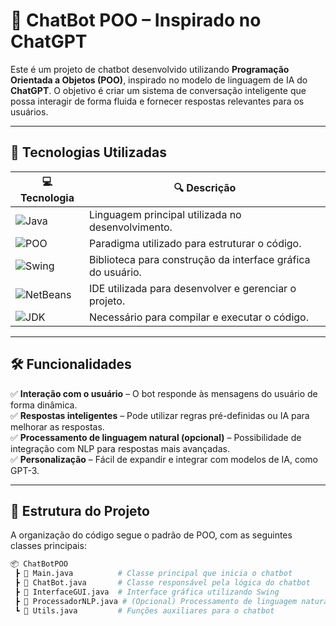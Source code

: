 # 🤖 ChatBot POO – Inspirado no ChatGPT  

Este é um projeto de chatbot desenvolvido utilizando **Programação Orientada a Objetos (POO)**, inspirado no modelo de linguagem de IA do **ChatGPT**. O objetivo é criar um sistema de conversação inteligente que possa interagir de forma fluida e fornecer respostas relevantes para os usuários.  

---

## 🚀 Tecnologias Utilizadas  

| 💻 Tecnologia  | 🔍 Descrição |
|--------------|------------|
| ![Java](https://img.shields.io/badge/Java-ED8B00?style=for-the-badge&logo=java&logoColor=white) | Linguagem principal utilizada no desenvolvimento. |
| ![POO](https://img.shields.io/badge/POO-Programação%20Orientada%20a%20Objetos-blue?style=for-the-badge) | Paradigma utilizado para estruturar o código. |
| ![Swing](https://img.shields.io/badge/Swing-Interface%20Gráfica-orange?style=for-the-badge) | Biblioteca para construção da interface gráfica do usuário. |
| ![NetBeans](https://img.shields.io/badge/NetBeans_IDE-1B6AC6?style=for-the-badge&logo=apache-netbeans-ide&logoColor=white) | IDE utilizada para desenvolver e gerenciar o projeto. |
| ![JDK](https://img.shields.io/badge/JDK-Kit%20de%20Desenvolvimento%20Java-brightgreen?style=for-the-badge) | Necessário para compilar e executar o código. |

---

## 🛠️ Funcionalidades  

✅ **Interação com o usuário** – O bot responde às mensagens do usuário de forma dinâmica.  
✅ **Respostas inteligentes** – Pode utilizar regras pré-definidas ou IA para melhorar as respostas.  
✅ **Processamento de linguagem natural (opcional)** – Possibilidade de integração com NLP para respostas mais avançadas.  
✅ **Personalização** – Fácil de expandir e integrar com modelos de IA, como GPT-3.  

---

## 📂 Estrutura do Projeto  

A organização do código segue o padrão de POO, com as seguintes classes principais:  

```bash
📦 ChatBotPOO
 ┣ 📜 Main.java          # Classe principal que inicia o chatbot
 ┣ 📜 ChatBot.java       # Classe responsável pela lógica do chatbot
 ┣ 📜 InterfaceGUI.java  # Interface gráfica utilizando Swing
 ┣ 📜 ProcessadorNLP.java # (Opcional) Processamento de linguagem natural
 ┗ 📜 Utils.java         # Funções auxiliares para o chatbot

